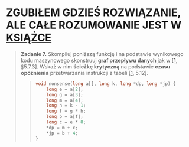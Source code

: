 # ZGUBIŁEM GDZIEŚ ROZWIĄZANIE, ALE CAŁE ROZUMOWANIE JEST W [KSIĄŻCE](https://github.com/Sorosliu1029/CSAPP-Labs/blob/master/Computer%20Systems%20A%20Programmers%20Perspective%20(3rd).pdf)

> **Zadanie 7.** Skompiluj poniższą funkcję i na podstawie wynikowego kodu maszynowego skonstruuj **graf przepływu danych** jak w [[1](https://github.com/Sorosliu1029/CSAPP-Labs/blob/master/Computer%20Systems%20A%20Programmers%20Perspective%20(3rd).pdf), §5.7.3]. Wskaż w nim **ścieżkę krytyczną** na podstawie **czasu opóźnienia** przetwarzania instrukcji z tabeli [[1](https://github.com/Sorosliu1029/CSAPP-Labs/blob/master/Computer%20Systems%20A%20Programmers%20Perspective%20(3rd).pdf), 5.12].
>> ```c
>> void nonsense(long a[], long k, long *dp, long *jp) {
>>     long e = a[2];
>>     long g = a[3];
>>     long m = a[4];
>>     long h = k - 1;
>>     long f = g * h;
>>     long b = a[f];
>>     long c = e * 8;
>>     *dp = m + c;
>>     *jp = b + 4;
>> }
>> ```